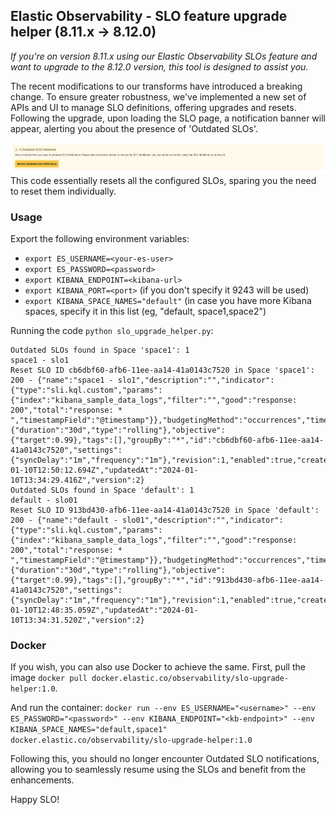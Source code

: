 ## Elastic Observability -  SLO feature upgrade helper (8.11.x -> 8.12.0)

_If you're on version 8.11.x using our Elastic Observability SLOs feature and want to upgrade to the 8.12.0 version, this tool is designed to assist you._

The recent modifications to our transforms have introduced a breaking change. To ensure greater robustness, we've implemented a new set of APIs and UI to manage SLO definitions, offering upgrades and resets. Following the upgrade, upon loading the SLO page, a notification banner will appear, alerting you about the presence of 'Outdated SLOs'.

![Outdated Banner](./images/outdated-banner.png)
This code essentially resets all the configured SLOs, sparing you the need to reset them individually.

### Usage

Export the following environment variables:
- `export ES_USERNAME=<your-es-user>`
- `export ES_PASSWORD=<password>`
- `export KIBANA_ENDPOINT=<kibana-url>`
- `export KIBANA_PORT=<port>` (if you don't specify it 9243 will be used)
- `export KIBANA_SPACE_NAMES="default"` (in case you have more Kibana spaces, specify it in this list (eg, "default, space1,space2")

Running the code `python slo_upgrade_helper.py`:
```
Outdated SLOs found in Space 'space1': 1
space1 - slo1
Reset SLO ID cb6dbf60-afb6-11ee-aa14-41a0143c7520 in Space 'space1': 200 - {"name":"space1 - slo1","description":"","indicator":{"type":"sli.kql.custom","params":{"index":"kibana_sample_data_logs","filter":"","good":"response: 200","total":"response: * ","timestampField":"@timestamp"}},"budgetingMethod":"occurrences","timeWindow":{"duration":"30d","type":"rolling"},"objective":{"target":0.99},"tags":[],"groupBy":"*","id":"cb6dbf60-afb6-11ee-aa14-41a0143c7520","settings":{"syncDelay":"1m","frequency":"1m"},"revision":1,"enabled":true,"createdAt":"2024-01-10T12:50:12.694Z","updatedAt":"2024-01-10T13:34:29.416Z","version":2}
Outdated SLOs found in Space 'default': 1
default - slo01
Reset SLO ID 913bd430-afb6-11ee-aa14-41a0143c7520 in Space 'default': 200 - {"name":"default - slo01","description":"","indicator":{"type":"sli.kql.custom","params":{"index":"kibana_sample_data_logs","filter":"","good":"response: 200","total":"response: * ","timestampField":"@timestamp"}},"budgetingMethod":"occurrences","timeWindow":{"duration":"30d","type":"rolling"},"objective":{"target":0.99},"tags":[],"groupBy":"*","id":"913bd430-afb6-11ee-aa14-41a0143c7520","settings":{"syncDelay":"1m","frequency":"1m"},"revision":1,"enabled":true,"createdAt":"2024-01-10T12:48:35.059Z","updatedAt":"2024-01-10T13:34:31.520Z","version":2}
```

### Docker

If you wish, you can also use Docker to achieve the same. First, pull the image `docker pull docker.elastic.co/observability/slo-upgrade-helper:1.0`.

And run the container:
`docker run --env ES_USERNAME="<username>" --env ES_PASSWORD="<password>" --env KIBANA_ENDPOINT="<kb-endpoint>" --env KIBANA_SPACE_NAMES="default,space1" docker.elastic.co/observability/slo-upgrade-helper:1.0`

Following this, you should no longer encounter Outdated SLO notifications, allowing you to seamlessly resume using the SLOs and benefit from the enhancements.

Happy SLO!
